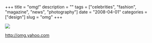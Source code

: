 +++
title = "omg!"
description = ""
tags = ["celebrities", "fashion", "magazine", "news", "photography"]
date = "2008-04-01"
categories = ["design"]
slug = "omg"
+++


 

  <div id="screens-thumbs" class="clearfix">
    <div class="txt-center" id="design-submission"><a href="http://omg.yahoo.com/"><img id='bluga-thumbnail-788' class='bluga-thumbnail large' src='http://media.konigi.com/bluga/
wt47f2776428525_0.jpg'/></a></div>  
  </div>   
<p><a href="http://omg.yahoo.com/">http://omg.yahoo.com</a></p>




